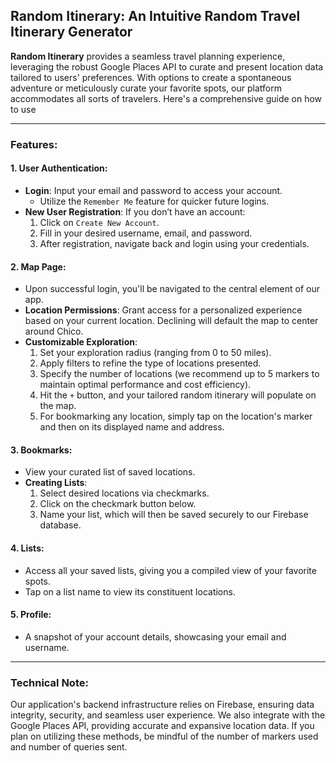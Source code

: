 ## Random Itinerary: An Intuitive Random Travel Itinerary Generator

**Random Itinerary** provides a seamless travel planning experience, leveraging the robust Google Places API to curate and present location data tailored to users' preferences. With options to create a spontaneous adventure or meticulously curate your favorite spots, our platform accommodates all sorts of travelers. Here's a comprehensive guide on how to use 

---

### Features:

#### 1. **User Authentication**:
- **Login**: Input your email and password to access your account.
  - Utilize the `Remember Me` feature for quicker future logins.
- **New User Registration**: If you don’t have an account:
  1. Click on `Create New Account`.
  2. Fill in your desired username, email, and password.
  3. After registration, navigate back and login using your credentials.

#### 2. **Map Page**: 
- Upon successful login, you'll be navigated to the central element of our app.
- **Location Permissions**: Grant access for a personalized experience based on your current location. Declining will default the map to center around Chico.
- **Customizable Exploration**:
  1. Set your exploration radius (ranging from 0 to 50 miles).
  2. Apply filters to refine the type of locations presented.
  3. Specify the number of locations (we recommend up to 5 markers to maintain optimal performance and cost efficiency).
  4. Hit the `+` button, and your tailored random itinerary will populate on the map.
  5. For bookmarking any location, simply tap on the location's marker and then on its displayed name and address.

#### 3. **Bookmarks**: 
- View your curated list of saved locations.
- **Creating Lists**:
  1. Select desired locations via checkmarks.
  2. Click on the checkmark button below.
  3. Name your list, which will then be saved securely to our Firebase database.

#### 4. **Lists**:
- Access all your saved lists, giving you a compiled view of your favorite spots.
- Tap on a list name to view its constituent locations.

#### 5. **Profile**: 
- A snapshot of your account details, showcasing your email and username.

---

### Technical Note:
Our application's backend infrastructure relies on Firebase, ensuring data integrity, security, and seamless user experience. We also integrate with the Google Places API, providing accurate and expansive location data. If you plan on utilizing these methods, be mindful of the number of markers used and number of queries sent.
